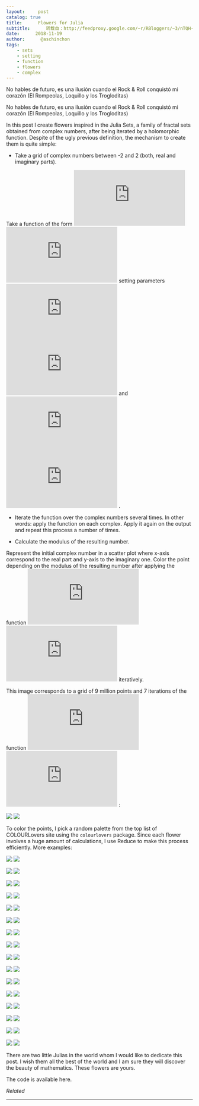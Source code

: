 ```yaml
---
layout:     post
catalog: true
title:      Flowers for Julia
subtitle:      转载自：http://feedproxy.google.com/~r/RBloggers/~3/nTQH-Nsqz7o/
date:      2018-11-19
author:      @aschinchon
tags:
    - sets
    - setting
    - function
    - flowers
    - complex
---
```








No hables de futuro, es una ilusión cuando el Rock & Roll conquistó mi corazón (El Rompeolas, Loquillo y los Trogloditas)

> 
No hables de futuro, es una ilusión cuando el Rock & Roll conquistó mi corazón (El Rompeolas, Loquillo y los Trogloditas)


In this post I create flowers inspired in the Julia Sets, a family of fractal sets obtained from complex numbers, after being iterated by a holomorphic function. Despite of the ugly previous definition, the mechanism to create them is quite simple:

- Take a grid of complex numbers between -2 and 2 (both, real and imaginary parts).

Take a function of the form ![](https://s0.wp.com/latex.php?latex=+f%28z%29%3Dz%5E%7Bn%7D%2Bc&bg=ffffff&%23038;fg=000&%23038;s=0)
![](https://s0.wp.com/latex.php?latex=+f%28z%29%3Dz%5E%7Bn%7D%2Bc&bg=ffffff&%23038;fg=000&%23038;s=0)
 setting parameters ![](https://s0.wp.com/latex.php?latex=n&bg=ffffff&%23038;fg=000&%23038;s=0)
![](https://s0.wp.com/latex.php?latex=n&bg=ffffff&%23038;fg=000&%23038;s=0)
 and ![](https://s0.wp.com/latex.php?latex=c&bg=ffffff&%23038;fg=000&%23038;s=0)
![](https://s0.wp.com/latex.php?latex=c&bg=ffffff&%23038;fg=000&%23038;s=0)
.
- Iterate the function over the complex numbers several times. In other words: apply the function on each complex. Apply it again on the output and repeat this process a number of times.

- Calculate the modulus of the resulting number.

Represent the initial complex number in a scatter plot where x-axis correspond to the real part and y-axis to the imaginary one. Color the point depending on the modulus of the resulting number after applying the function ![](https://s0.wp.com/latex.php?latex=f%28z%29&bg=ffffff&%23038;fg=000&%23038;s=0)
![](https://s0.wp.com/latex.php?latex=f%28z%29&bg=ffffff&%23038;fg=000&%23038;s=0)
 iteratively.

This image corresponds to a grid of 9 million points and 7 iterations of the function ![](https://s0.wp.com/latex.php?latex=f%28z%29%3Dz%5E%7B5%7D%2B0.364716021116823&bg=ffffff&%23038;fg=000&%23038;s=0)
![](https://s0.wp.com/latex.php?latex=f%28z%29%3Dz%5E%7B5%7D%2B0.364716021116823&bg=ffffff&%23038;fg=000&%23038;s=0)
:

![](https://i0.wp.com/fronkonstin.com/wp-content/uploads/2018/11/julia_5_0.364716021116823_7.png?resize=604%2C604&ssl=1)
![](https://i0.wp.com/fronkonstin.com/wp-content/uploads/2018/11/julia_5_0.364716021116823_7.png?resize=604%2C604&ssl=1)


To color the points, I pick a random palette from the top list of COLOURLovers site using the `colourlovers` package. Since each flower involves a huge amount of calculations, I use Reduce to make this process efficiently. More examples:

![](https://i1.wp.com/fronkonstin.com/wp-content/uploads/2018/11/julia_1.png?w=604&ssl=1)
![](https://i1.wp.com/fronkonstin.com/wp-content/uploads/2018/11/julia_1.png?w=604&ssl=1)


![](https://i0.wp.com/fronkonstin.com/wp-content/uploads/2018/11/julia_2.png?w=604&ssl=1)
![](https://i0.wp.com/fronkonstin.com/wp-content/uploads/2018/11/julia_2.png?w=604&ssl=1)


![](https://i1.wp.com/fronkonstin.com/wp-content/uploads/2018/11/julia_3.png?w=604&ssl=1)
![](https://i1.wp.com/fronkonstin.com/wp-content/uploads/2018/11/julia_3.png?w=604&ssl=1)


![](https://i1.wp.com/fronkonstin.com/wp-content/uploads/2018/11/julia_4.png?w=604&ssl=1)
![](https://i1.wp.com/fronkonstin.com/wp-content/uploads/2018/11/julia_4.png?w=604&ssl=1)


![](https://i1.wp.com/fronkonstin.com/wp-content/uploads/2018/11/julia_5.png?w=604&ssl=1)
![](https://i1.wp.com/fronkonstin.com/wp-content/uploads/2018/11/julia_5.png?w=604&ssl=1)


![](https://i1.wp.com/fronkonstin.com/wp-content/uploads/2018/11/julia_6.png?w=604&ssl=1)
![](https://i1.wp.com/fronkonstin.com/wp-content/uploads/2018/11/julia_6.png?w=604&ssl=1)


![](https://i2.wp.com/fronkonstin.com/wp-content/uploads/2018/11/julia_7.png?w=604&ssl=1)
![](https://i2.wp.com/fronkonstin.com/wp-content/uploads/2018/11/julia_7.png?w=604&ssl=1)


![](https://i1.wp.com/fronkonstin.com/wp-content/uploads/2018/11/julia_8.png?w=604&ssl=1)
![](https://i1.wp.com/fronkonstin.com/wp-content/uploads/2018/11/julia_8.png?w=604&ssl=1)


![](https://i2.wp.com/fronkonstin.com/wp-content/uploads/2018/11/julia_9.png?w=604&ssl=1)
![](https://i2.wp.com/fronkonstin.com/wp-content/uploads/2018/11/julia_9.png?w=604&ssl=1)


![](https://i0.wp.com/fronkonstin.com/wp-content/uploads/2018/11/julia_10.png?w=604&ssl=1)
![](https://i0.wp.com/fronkonstin.com/wp-content/uploads/2018/11/julia_10.png?w=604&ssl=1)


![](https://i1.wp.com/fronkonstin.com/wp-content/uploads/2018/11/julia_11.png?w=604&ssl=1)
![](https://i1.wp.com/fronkonstin.com/wp-content/uploads/2018/11/julia_11.png?w=604&ssl=1)


![](https://i1.wp.com/fronkonstin.com/wp-content/uploads/2018/11/julia_12.png?w=604&ssl=1)
![](https://i1.wp.com/fronkonstin.com/wp-content/uploads/2018/11/julia_12.png?w=604&ssl=1)


![](https://i0.wp.com/fronkonstin.com/wp-content/uploads/2018/11/julia_13.png?w=604&ssl=1)
![](https://i0.wp.com/fronkonstin.com/wp-content/uploads/2018/11/julia_13.png?w=604&ssl=1)


![](https://i1.wp.com/fronkonstin.com/wp-content/uploads/2018/11/julia_14.png?w=604&ssl=1)
![](https://i1.wp.com/fronkonstin.com/wp-content/uploads/2018/11/julia_14.png?w=604&ssl=1)


![](https://i0.wp.com/fronkonstin.com/wp-content/uploads/2018/11/julia_15.png?w=604&ssl=1)
![](https://i0.wp.com/fronkonstin.com/wp-content/uploads/2018/11/julia_15.png?w=604&ssl=1)


![](https://i2.wp.com/fronkonstin.com/wp-content/uploads/2018/11/julia_16.png?w=604&ssl=1)
![](https://i2.wp.com/fronkonstin.com/wp-content/uploads/2018/11/julia_16.png?w=604&ssl=1)



There are two little Julias in the world whom I would like to dedicate this post. I wish them all the best of the world and I am sure they will discover the beauty of mathematics. These flowers are yours.

The code is available here.


*Related*








---
